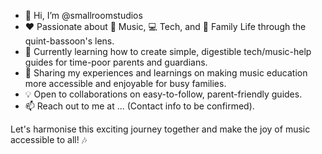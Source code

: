 - 👋 Hi, I’m @smallroomstudios
- ❤️ Passionate about 🎵 Music, 💻 Tech, and 🏡 Family Life through the quint-bassoon's lens.
- 🌱 Currently learning how to create simple, digestible tech/music-help guides for time-poor parents and guardians.
- 🚀 Sharing my experiences and learnings on making music education more accessible and enjoyable for busy families.
- 💡 Open to collaborations on easy-to-follow, parent-friendly guides.
- 📫 Reach out to me at ... (Contact info to be confirmed).

Let's harmonise this exciting journey together and make the joy of music accessible to all! 🎶

<!---
smallroomstudios/smallroomstudios is a ✨ special ✨ repository because its `README.md` (this file) appears on your GitHub profile.
You can click the Preview link to take a look at your changes.
--->
